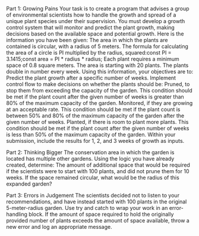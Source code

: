 Part 1: Growing Pains
Your task is to create a program that advises a group of environmental scientists how to handle the growth and spread of a unique plant species under their supervision. You must develop a growth control system that will monitor and predict the plant growth, making decisions based on the available space and potential growth.
Here is the information you have been given:
The area in which the plants are contained is circular, with a radius of 5 meters.
The formula for calculating the area of a circle is PI multiplied by the radius, squared:const PI = 3.1415;const area = PI * radius * radius;
Each plant requires a minimum space of 0.8 square meters.
The area is starting with 20 plants.
The plants double in number every week.
Using this information, your objectives are to:
Predict the plant growth after a specific number of weeks.
Implement control flow to make decisions on whether the plants should be:
Pruned, to stop them from exceeding the capacity of the garden.
This condition should be met if the plant count after the given number of weeks is greater than 80% of the maximum capacity of the garden.
Monitored, if they are growing at an acceptable rate.
This condition should be met if the plant count is between 50% and 80% of the maximum capacity of the garden after the given number of weeks.
Planted, if there is room to plant more plants.
This condition should be met if the plant count after the given number of weeks is less than 50% of the maximum capacity of the garden.
Within your submission, include the results for 1, 2, and 3 weeks of growth as inputs.

Part 2: Thinking Bigger
The conservation area in which the garden is located has multiple other gardens. 
Using the logic you have already created, determine:
The amount of additional space that would be required if the scientists were to start with 100 plants, and did not prune them for 10 weeks.
If the space remained circular, what would be the radius of this expanded garden?

Part 3: Errors in Judgement
The scientists decided not to listen to your recommendations, and have instead started with 100 plants in the original 5-meter-radius garden.
Use try and catch to wrap your work in an error-handling block. If the amount of space required to hold the originally provided number of plants exceeds the amount of space available, throw a new error and log an appropriate message.